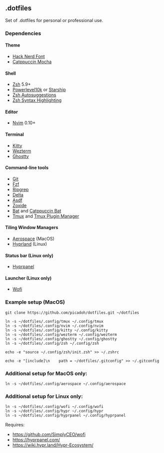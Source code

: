 ## .dotfiles

Set of .dotfiles for personal or professional use.

### Dependencies

#### Theme

* [Hack Nerd Font](https://www.nerdfonts.com/font-downloads)
* [Catppuccin Mocha](https://github.com/catppuccin/catppuccin)

#### Shell

* [Zsh](https://www.zsh.org/) 5.9+
* [Powerlevel10k](https://github.com/romkatv/powerlevel10k) or [Starship](https://starship.rs/)
* [Zsh Autosuggestions](https://github.com/zsh-users/zsh-autosuggestions)
* [Zsh Syntax Highlighting](https://github.com/zsh-users/zsh-syntax-highlighting)

#### Editor

* [Nvim](https://neovim.io/) 0.10+

#### Terminal

* [Kitty](https://sw.kovidgoyal.net/kitty/)
* [Wezterm](https://wezfurlong.org/wezterm/index.html)
* [Ghostty](https://ghostty.org/)

#### Command-line tools

* [Git](https://git-scm.com/)
* [Fzf](https://github.com/junegunn/fzf)
* [Ripgrep](https://github.com/BurntSushi/ripgrep)
* [Delta](https://github.com/dandavison/delta)
* [Asdf](https://asdf-vm.com/)
* [Zoxide](https://github.com/ajeetdsouza/zoxide)
* [Bat](https://github.com/sharkdp/bat) and [Catppuccin Bat](https://github.com/catppuccin/bat)
* [Tmux](https://github.com/tmux/tmux) and [Tmux Plugin Manager](https://github.com/tmux-plugins/tpm)

#### Tiling Window Managers

* [Aerospace](https://github.com/nikitabobko/AeroSpace) (MacOS)
* [Hyprland](https://hyprland.org/) (Linux)

#### Status bar (Linux only)

* [Hyprpanel](https://hyprpanel.com/)

#### Launcher (Linux only)

* [Wofi](https://github.com/SimplyCEO/wofi)

### Example setup (MacOS)

```shell
git clone https://github.com/picadoh/dotfiles.git ~/dotfiles

ln -s ~/dotfiles/.config/tmux ~/.config/tmux
ln -s ~/dotfiles/.config/nvim ~/.config/nvim
ln -s ~/dotfiles/.config/kitty ~/.config/kitty
ln -s ~/dotfiles/.config/wezterm ~/.config/wezterm
ln -s ~/dotfiles/.config/ghostty ~/.config/ghostty
ln -s ~/dotfiles/.config/zsh ~/.config/zsh

echo -e "source ~/.config/zsh/init.zsh" >> ~/.zshrc

echo -e "[include]\n    path = ~/dotfiles/.gitconfig" >> ~/.gitconfig
```

### Additional setup for MacOS only:

```
ln -s ~/dotfiles/.config/aerospace ~/.config/aerospace
```

### Additional setup for Linux only:

```
ln -s ~/dotfiles/.config/wofi ~/.config/wofi
ln -s ~/dotfiles/.config/hypr ~/.config/hypr
ln -s ~/dotfiles/.config/hyprpanel ~/.config/hyprpanel
```

Requires:
- https://github.com/SimplyCEO/wofi
- https://hyprpanel.com/
- https://wiki.hypr.land/Hypr-Ecosystem/

